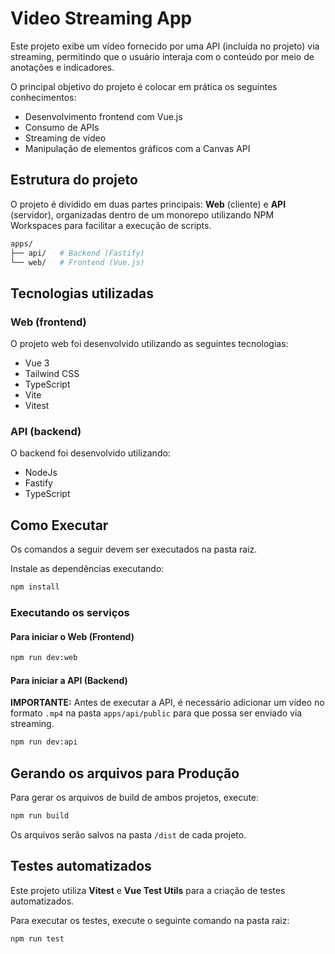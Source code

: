 # Video Streaming App

Este projeto exibe um vídeo fornecido por uma API (incluída no projeto) via streaming, permitindo que o usuário interaja com o conteúdo por meio de anotações e indicadores.

O principal objetivo do projeto é colocar em prática os seguintes conhecimentos:

- Desenvolvimento frontend com Vue.js
- Consumo de APIs
- Streaming de vídeo
- Manipulação de elementos gráficos com a Canvas API

## Estrutura do projeto

O projeto é dividido em duas partes principais: **Web** (cliente) e **API** (servidor), organizadas dentro de um monorepo utilizando NPM Workspaces para facilitar a execução de scripts.

```sh
apps/
├── api/   # Backend (Fastify)
└── web/   # Frontend (Vue.js)
```

## Tecnologias utilizadas

### Web (frontend)

O projeto web foi desenvolvido utilizando as seguintes tecnologias:

- Vue 3
- Tailwind CSS
- TypeScript
- Vite
- Vitest

### API (backend)

O backend foi desenvolvido utilizando:

- NodeJs
- Fastify
- TypeScript

## Como Executar

Os comandos a seguir devem ser executados na pasta raiz.

Instale as dependências executando:

```sh
npm install
```

### Executando os serviços

#### Para iniciar o **Web (Frontend)**

```sh
npm run dev:web
```

#### Para iniciar a **API (Backend)**

**IMPORTANTE:** Antes de executar a API, é necessário adicionar um vídeo no formato `.mp4` na pasta `apps/api/public` para que possa ser enviado via streaming.

```sh
npm run dev:api
```

## Gerando os arquivos para Produção

Para gerar os arquivos de build de ambos projetos, execute:

```sh
npm run build
```

Os arquivos serão salvos na pasta `/dist` de cada projeto.

## Testes automatizados

Este projeto utiliza **Vitest** e **Vue Test Utils** para a criação de testes automatizados.

Para executar os testes, execute o seguinte comando na pasta raiz:

```sh
npm run test
```
